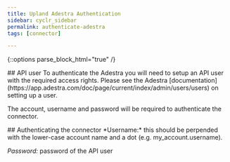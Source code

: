 ```yaml
---
title: Upland Adestra Authentication
sidebar: cyclr_sidebar
permalink: authenticate-adestra
tags: [connector]

---
```

{::options parse_block_html="true" /}
<section class="card">
## API user
To authenticate the Adestra you will need to setup an API user with the required access rights. Please see the Adestra [documentation](https://app.adestra.com/doc/page/current/index/admin/users/users) on setting up a user.

The account, username and password will be required to authenticate the connector.

</section>
<section class="card">
## Authenticating the connector
*Username:* this should be perpended with the lower-case account name and a dot (e.g. my_account.username).

*Password:* password of the API user

</section>

